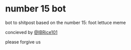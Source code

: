 # number 15 bot

bot to shitpost based on the number 15: foot lettuce meme

concieved by [@IBRice101](https://twitter.com/IBRice101)

please forgive us
